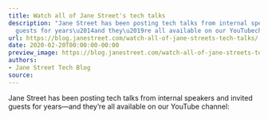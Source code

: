 ```yaml
---
title: Watch all of Jane Street's tech talks
description: "Jane Street has been posting tech talks from internal speakers andinvited
  guests for years\u2014and they\u2019re all available on our YouTubechannel:"
url: https://blog.janestreet.com/watch-all-of-jane-streets-tech-talks/
date: 2020-02-20T00:00:00-00:00
preview_image: https://blog.janestreet.com/watch-all-of-jane-streets-tech-talks/youtube-techtalks.jpg
authors:
- Jane Street Tech Blog
source:
---
```


<p>Jane Street has been posting tech talks from internal speakers and
invited guests for years&mdash;and they&rsquo;re all available on our YouTube
channel:</p>


